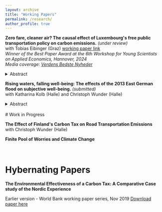 ```yaml
---
layout: archive
title: "Working Papers"
permalink: /research/
author_profile: true
---
```



**Zero fare, cleaner air? The causal effect of Luxembourg's free public transportation policy on carbon emissions.** *(under review)* \
with Tobias Eibinger (Graz) [working paper link](https://eibinget.github.io/files/zerofare.pdf) \
*Winner of the Best Paper Award at the 6th Workshop for Young Scientists on Applied Economics, Hannover, 2024* \
*Media coverage: [Verdens Bedste Nyheder](https://verdensbedstenyheder.dk/nyheder/benzin-bimmeren-bliver-i-garagen-tyskerne-har-faaet-millioner-ud-paa-skinnerne-med-billig-togbillet/)*
<details>
<summary> Abstract</summary>

In March 2020, Luxembourg became the first country in the world to offer free transport across all modes of public transport. We leverage this unique quasi-experimental setting to evaluate whether Luxembourg's free public transport policy led to a reduction in carbon emissions from road transport. We use spatial data from the European Emission Database on Global Atmospheric Research to construct a panel of carbon emissions for NUTS 2 regions in the EU from 2016 to 2021. Given Luxembourg's unique characteristics among these regions, Difference-in-Differences and canonical Synthetic-Control methods are inadequate for finding a suitable counterfactual for Luxembourg. Instead, we employ the recently proposed Synthetic Difference-in-Differences method, which combines the advantages of both of these methods to create a synthetic comparison for Luxembourg. We estimate an average reduction in road transport emissions of 6.1% over the period 2020-2021 attributable to the policy. To ensure a causal interpretation, we consider Luxembourg's distinctive characteristics and account for the concurrent COVID-19 pandemic as well as other challenges to address potential threats to identification. In particular, we control for confounding factors such as changes in commuting and working-from-home patterns as well as low-emission engine technologies and fuel prices. Event study analyses and sensitivity checks support the robustness of our results.

</details>

 
**Rising waters, falling well-being: The effects of the 2013 East German flood on subjective well-being.** 
*(submitted)* \
with Katharina Kolb (Halle) and Christoph Wunder (Halle)
<details>
<summary> Abstract</summary>
This paper employs a panel event study design to examine the causal effects of the 2013 flood disaster in East Germany on subjective well-being. We merge geo-spatial flood data with longitudinal data from the Socio-Economic Panel (SOEP) to identify individuals in affected municipalities. Our results show that those affected by the flood report a significant life satisfaction drop of 0.17 points on an 11-point scale, which is equivalent to a 2.5% fall from pre-flood levels, in the year after the flood. The effect is more severe in peripheral areas than in central areas, and for low-income individuals than for high-income individuals. However, the effect dissipates by 2015. Additionally, we observe a notable initial decrease in health satisfaction, followed by recovery, while financial satisfaction was largely unaffected. 

</details>
<br/>
# Work in Progress

**The Effect of Finland's Carbon Tax on Road Transportation Emissions**\
with Christoph Wunder (Halle)

<!--This paper uses synthetic controls to investigate the environmental effectiveness of the carbon taxes introduced in the Nordic countries in the early 1990s.



<!--This paper investigates if directly experiencing a natural disaster affects an individual's concerns about climate change, in Germany.-->

**Finite Pool of Worries and Climate Change**
<br><br><br>
# Hybernating Papers

**The Environmental Effectiveness of a Carbon Tax: A Comparative Case study of the Nordic Experience** 

Earlier version - World Bank working paper series, Nov 2019
[Download paper here](https://openknowledge.worldbank.org/handle/10986/32746)
